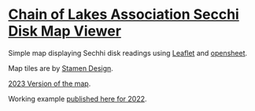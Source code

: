 # [Chain of Lakes Association Secchi Disk Map Viewer](https://dal.github.io/fulton_chain_secchi/)

Simple map displaying Sechhi disk readings using [Leaflet](https://leafletjs.com/) and [opensheet](https://github.com/benborgers/opensheet). 

Map tiles are by [Stamen Design](http://maps.stamen.com/#toner/12/37.7706/-122.3782).

[2023 Version of the map](https://dal.github.io/fulton_chain_secchi/map2023.html).

Working example [published here for 2022](https://dal.github.io/fulton_chain_secchi/).